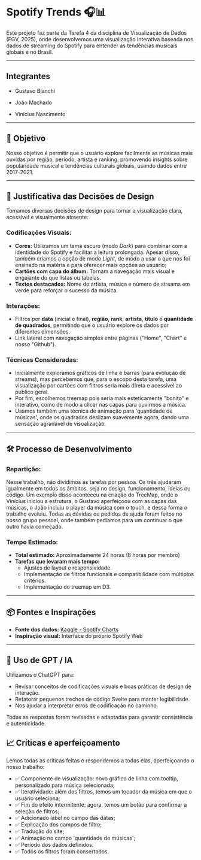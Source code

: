 # Spotify Trends 🎧📊

Este projeto faz parte da Tarefa 4 da disciplina de Visualização de Dados (FGV, 2025), onde desenvolvemos uma visualização interativa baseada nos dados de streaming do Spotify para entender as tendências musicais globais e no Brasil.

---

## Integrantes

- Gustavo Bianchi 

- João Machado 

- Vinícius Nascimento 

---

## 🎯 Objetivo

Nosso objetivo é permitir que o usuário explore facilmente as músicas mais ouvidas por região, período, artista e ranking, promovendo insights sobre popularidade musical e tendências culturais globais, usando dados entre 2017-2021.

---

## 🧩 Justificativa das Decisões de Design

Tomamos diversas decisões de design para tornar a visualização clara, acessível e visualmente atraente:

### Codificações Visuais:
- **Cores:** Utilizamos um tema escuro (modo *Dark*) para combinar com a identidade do Spotify e facilitar a leitura prolongada. Apesar disso, também criamos a opção de modo *Light*, de modo a usar o que nos foi ensinado na matéria e para oferecer mais opções ao usuário;
- **Cartões com capa do álbum:** Tornam a navegação mais visual e engajante do que listas ou tabelas.
- **Textos destacados:** Nome do artista, música e número de streams em verde para reforçar o sucesso da música.

### Interações:
- Filtros por **data** (inicial e final), **região**, **rank**, **artista**, **título** e **quantidade de quadrados**, permitindo que o usuário explore os dados por diferentes dimensões.
- Link lateral com navegação simples entre páginas ("Home", "Chart" e nosso "Github").

### Técnicas Consideradas:
- Inicialmente exploramos gráficos de linha e barras (para evolução de streams), mas percebemos que, para o escopo desta tarefa, uma visualização por cartões com filtros seria mais direta e acessível ao público geral.
- Por fim, escolhemos treemap pois seria mais esteticamente "bonito" e interativo, como de modo a clicar nas capas para ouvirmos a música.
- Usamos também uma técnica de animação para 'quantidade de músicas', onde os quadrados deslizam suavemente agora, dando uma sensação agradável de visualização.
---

## 🛠️ Processo de Desenvolvimento

### Repartição:
Nesse trabalho, não dividimos as tarefas por pessoa. Os três ajudaram igualmente em todos os âmbitos, seja no design, funcionamento, ideias ou código. Um exemplo disso aconteceu na criação do TreeMap, onde o Vinícius iniciou a estrutura, o Gustavo aperfeiçoou com as capas das músicas, o João incluiu o player da música com o touch, e dessa forma o trabalho evoluiu. Todas as dúvidas ou pedidos de ajuda foram feitos no nosso grupo pessoal, onde também pedíamos para um continuar o que outro havia começado.

### Tempo Estimado:
- **Total estimado:** Aproximadamente 24 horas (8 horas por membro)
- **Tarefas que levaram mais tempo:**
  - Ajustes de layout e responsividade.
  - Implementação de filtros funcionais e compatibilidade com múltiplos critérios.
  - Implementação do treemap em D3.

---

## 📦 Fontes e Inspirações

- **Fonte dos dados:** [Kaggle - Spotify Charts](https://www.kaggle.com/datasets/dhruvildave/spotify-charts)
- **Inspiração visual:** Interface do próprio Spotify Web 

---

## 🤖 Uso de GPT / IA

Utilizamos o ChatGPT para:
- Revisar conceitos de codificações visuais e boas práticas de design de interação.
- Refatorar pequenos trechos de código Svelte para manter legibilidade.
- Nos ajudar a interpretar erros de codificação no caminho.

Todas as respostas foram revisadas e adaptadas para garantir consistência e autenticidade.

## 📈 Críticas e aperfeiçoamento
Lemos todas as críticas feitas e respondemos a todas elas, aperfeiçoando o nosso trabalho:
- ✅ Componente de visualização: novo gráfico de linha com tooltip, personalizado para música selecionada;
- ✅ Iteratividade: além dos filtros, temos um tocador da música em que o usuário seleciona;
- ✅ Fim do efeito intermitente: agora, temos um botão para confirmar a seleção de filtros;
- ✅ Adicionado label no campo das datas;
- ✅ Explicação dos campos de filtro;
- ✅ Tradução do site;
- ✅ Animação no campo 'quantidade de músicas';
- ✅ Período dos dados definidos.
- ✅ Todos os filtros foram consertados.
